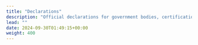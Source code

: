 ```yaml
---
title: "Declarations"
description: "Official declarations for government bodies, certifications and enterprises"
lead: ""
date: 2024-09-30T01:49:15+00:00
weight: 400
---
```

